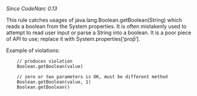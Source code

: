 *Since CodeNarc 0.13*

This rule catches usages of java.lang.Boolean.getBoolean(String) which
reads a boolean from the System properties. It is often mistakenly used
to attempt to read user input or parse a String into a boolean. It is a
poor piece of API to use; replace it with System.properties\[‘prop̈́’\].

Example of violations:

        // produces violation
        Boolean.getBoolean(value)

        // zero or two parameters is OK, must be different method
        Boolean.getBoolean(value, 1)
        Boolean.getBoolean()
